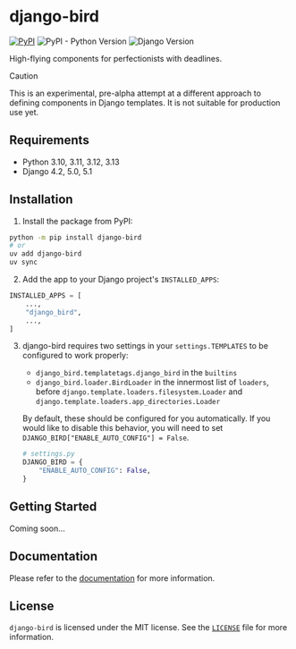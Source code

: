 # django-bird

[![PyPI](https://img.shields.io/pypi/v/bird)](https://pypi.org/project/bird/)
![PyPI - Python Version](https://img.shields.io/pypi/pyversions/bird)
![Django Version](https://img.shields.io/badge/django-4.2%20%7C%205.0%20%7C%205.1-%2344B78B?labelColor=%23092E20)
<!-- https://shields.io/badges -->
<!-- django-4.2 | 5.0 | 5.1-#44B78B -->
<!-- labelColor=%23092E20 -->

High-flying components for perfectionists with deadlines.

> [!CAUTION]
> This is an experimental, pre-alpha attempt at a different approach to defining components in Django templates. It is not suitable for production use yet.

## Requirements

- Python 3.10, 3.11, 3.12, 3.13
- Django 4.2, 5.0, 5.1

## Installation

1. Install the package from PyPI:

```bash
python -m pip install django-bird
# or
uv add django-bird
uv sync
```

2. Add the app to your Django project's `INSTALLED_APPS`:

```python
INSTALLED_APPS = [
    ...,
    "django_bird",
    ...,
]
```

3. django-bird requires two settings in your `settings.TEMPLATES` to be configured to work properly:

    - `django_bird.templatetags.django_bird` in the `builtins`
    - `django_bird.loader.BirdLoader` in the innermost list of `loaders`, before `django.template.loaders.filesystem.Loader` and `django.template.loaders.app_directories.Loader`

    By default, these should be configured for you automatically. If you would like to disable this behavior, you will need to set `DJANGO_BIRD["ENABLE_AUTO_CONFIG"] = False`.

    ```python
    # settings.py
    DJANGO_BIRD = {
        "ENABLE_AUTO_CONFIG": False,
    }
    ```

## Getting Started

Coming soon...

## Documentation

Please refer to the [documentation](https://bird.readthedocs.io/) for more information.

## License

`django-bird` is licensed under the MIT license. See the [`LICENSE`](LICENSE) file for more information.
